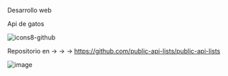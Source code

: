 Desarrollo web

Api de gatos

![icons8-github](https://github.com/iviboot/008-Api_cats/assets/126647369/abb7ef0b-0742-40b6-a370-e028e3c23d3a)


Repositorio en  →  →  →
https://github.com/public-api-lists/public-api-lists

![image](https://github.com/iviboot/008-Api_cats/assets/126647369/622001ba-a5df-4341-b20e-ccbfe6477adb)
